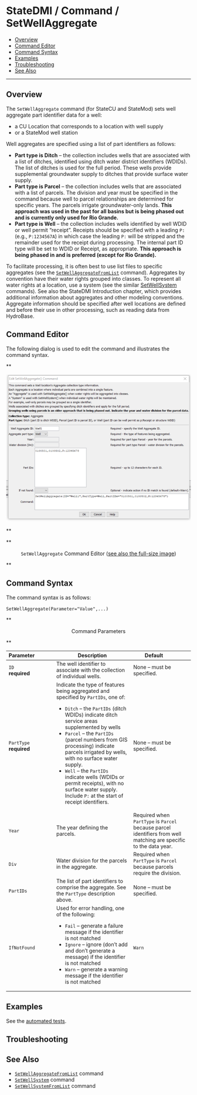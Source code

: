 # StateDMI / Command / SetWellAggregate #

* [Overview](#overview)
* [Command Editor](#command-editor)
* [Command Syntax](#command-syntax)
* [Examples](#examples)
* [Troubleshooting](#troubleshooting)
* [See Also](#see-also)

-------------------------

## Overview ##

The `SetWellAggregate` command (for StateCU and StateMod) sets well aggregate part identifier data
for a well:

* a CU Location that corresponds to a location with well supply
* or a StateMod well station

Well aggregates are specified using a list of part identifiers as follows:

* **Part type is Ditch** – the collection includes wells that are associated with a list of ditches,
identified using ditch water district identifiers (WDIDs).
The list of ditches is used for the full period.
These wells provide supplemental groundwater supply to ditches that provide surface water supply.
* **Part type is Parcel** – the collection includes wells that are associated with a list of parcels.
The division and year must be specified in the command because well to parcel relationships are determined for specific years.
The parcels irrigate groundwater-only lands.
**This approach was used in the past for all basins but is being phased out and is currently only used for Rio Grande.**
* **Part type is Well** – the collection includes wells identified by well WDID or well permit “receipt”.
Receipts should be specified with a leading `P:` (e.g., `P:1234567A`) in which case the leading `P:`
will be stripped and the remainder used for the receipt during processing.
The internal part ID type will be set to WDID or Receipt, as appropriate.
**This approach is being phased in and is preferred (except for Rio Grande).**

To facilitate processing, it is often best to use list files to specific aggregates
(see the [`SetWellAggregateFromList`](../command-ref/SetWellAggregateFromList/SetWellAggregateFromList.md) command).
Aggregates by convention have their water rights grouped into classes.
To represent all water rights at a location, use a system (see the similar
[SetWellSystem](../command-ref/SetWellSystem/SetWellSystem.md) commands).
See also the StateDMI Introduction chapter, which provides additional information about aggregates and other modeling conventions.
Aggregate information should be specified after well locations are defined
and before their use in other processing, such as reading data from HydroBase.

## Command Editor ##

The following dialog is used to edit the command and illustrates the command syntax.

**<p style="text-align: center;">
![SetWellAggregate](SetWellAggregate.png)
</p>**

**<p style="text-align: center;">
`SetWellAggregate` Command Editor (<a href="../SetWellAggregate.png">see also the full-size image</a>)
</p>**

## Command Syntax ##

The command syntax is as follows:

```text
SetWellAggregate(Parameter="Value",...)
```
**<p style="text-align: center;">
Command Parameters
</p>**

| **Parameter**&nbsp;&nbsp;&nbsp;&nbsp;&nbsp;&nbsp;&nbsp;&nbsp;&nbsp;&nbsp;&nbsp;&nbsp; | **Description** | **Default**&nbsp;&nbsp;&nbsp;&nbsp;&nbsp;&nbsp;&nbsp;&nbsp;&nbsp;&nbsp; |
| --------------|-----------------|----------------- |
| `ID` <br>**required** | The well identifier to associate with the collection of individual wells. | None – must be specified. |
| `PartType` <br>**required** | Indicate the type of features being aggregated and specified by `PartIDs`, one of:<ul><li>`Ditch` – the `PartIDs` (ditch WDIDs) indicate ditch service areas supplemented by wells</li><li>`Parcel` – the `PartIDs` (parcel numbers from GIS processing) indicate parcels irrigated by wells, with no surface water supply.</li><li>`Well` – the `PartIDs` indicate wells (WDIDs or permit receipts), with no surface water supply.  Include `P:` at the start of receipt identifiers. | None – must be specified. |
| `Year` | The year defining the parcels. | Required when `PartType` is `Parcel` because parcel identifiers from well matching are specific to the data year. |
| `Div` | Water division for the parcels in the aggregate. | Required when `PartType` is `Parcel` because parcels require the division.|
| `PartIDs` | The list of part identifiers to comprise the aggregate.  See the `PartType` description above. | None – must be specified.|
| `IfNotFound` | Used for error handling, one of the following:<ul><li>`Fail` – generate a failure message if the identifier is not matched</li><li>`Ignore` – ignore (don’t add and don’t generate a message) if the identifier is not matched</li><li>`Warn` – generate a warning message if the identifier is not matched</li></ul> | `Warn` |

## Examples ##

See the [automated tests](https://github.com/OpenCDSS/cdss-app-statedmi-test/tree/master/test/regression/commands/SetWellAggregate).

## Troubleshooting ##

## See Also ##

* [`SetWellAggregateFromList`](../SetWellAggregateFromList/SetWellAggregateFromList.md) command
* [`SetWellSystem`](../SetWellSystem/SetWellSystem.md) command
* [`SetWellSystemFromList`](../SetWellSystemFromList/SetWellSystemFromList.md) command
